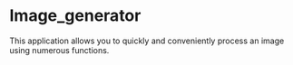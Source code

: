 # Image_generator
This application allows you to quickly and conveniently process an image using numerous functions.

